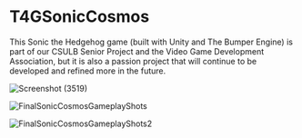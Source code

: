 # T4GSonicCosmos
This Sonic the Hedgehog game (built with Unity and The Bumper Engine) is part of our CSULB Senior Project and the Video Game Development Association, but it is also a passion project that will continue to be developed and refined more in the future.

![Screenshot (3519)](https://github.com/waffle5/T4GSonicCosmos/assets/14338380/f2370c00-3f32-4c94-926a-9e794e9a2e73)

![FinalSonicCosmosGameplayShots](https://github.com/waffle5/T4GSonicCosmos/assets/14338380/5bf8b267-84f9-4547-b169-76628fd661d1)

![FinalSonicCosmosGameplayShots2](https://github.com/waffle5/T4GSonicCosmos/assets/14338380/18c95189-b47e-45e0-b135-ac437ed79eb3)

